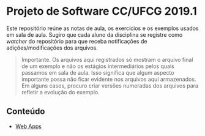 # Projeto de Software CC/UFCG 2019.1

Este repositório reúne as notas de aula, os exercícios e os
exemplos usados em sala de aula. Sugiro que cada aluno da
disciplina se registre como _watcher_ do repositório para que
receba notificações de adições/modificações dos arquivos.

> Importante. Os arquivos aqui registrados só mostram o arquivo
> final de um exemplo e não os estágios intermediários pelos
> quais passamos em sala de aula. Isso significa que algum
> aspecto importante possa não ficar evidente nos arquivos aqui
> armazenados. Em alguns casos, procuro criar versões numeradas
> dos arquivos para refletir a evolução do exemplo.

## Conteúdo

- [Web Apps](06.web_apps/text.md)
